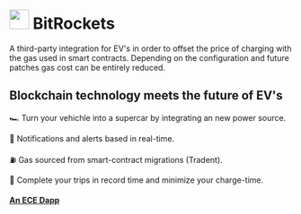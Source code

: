 #  <img src="https://user-images.githubusercontent.com/61543012/194739864-e43dadd1-a5b6-405e-a73d-68881f9861f4.png" height="35" width="35" align-items="center" justify-content="center" /> BitRockets
A third-party integration for EV's in order to offset the price of charging with the gas used in smart contracts. Depending on the configuration and future patches gas cost can be entirely reduced.

## Blockchain technology meets the future of EV's

🏎️ Turn your vehichle into a supercar by integrating an new power source.

🚨 Notifications and alerts based in real-time.

⛽ Gas sourced from smart-contract migrations (Tradent).

🏁 Complete your trips in record time and minimize your charge-time.

#### [An ECE Dapp](https://github.com/elicharlese)
